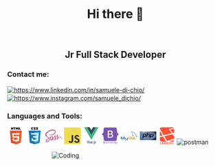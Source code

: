 <h1 align="center">Hi there 👋</h1>

<img src="https://techcrunch.com/wp-content/uploads/2015/04/codecode.jpg" height=10 width="1000">

<h2 align="center">Jr Full Stack Developer</h2>

<h3 align="left">Contact me:</h3>
<p align="left">
<a href="https://www.linkedin.com/in/samuele-di-chio/"><img align="center" src="https://raw.githubusercontent.com/rahuldkjain/github-profile-readme-generator/master/src/images/icons/Social/linked-in-alt.svg" alt="https://www.linkedin.com/in/samuele-di-chio/" height="30" width="40" /></a>
<a href="https://www.instagram.com/samuele_dichio/"><img align="center" src="https://seeklogo.com/images/I/instagram-new-2016-logo-4773FE3F99-seeklogo.com.png" alt="https://www.instagram.com/samuele_dichio/" height="30" width="30" /></a>
</p>

<h3 align="left">Languages and Tools:</h3>
<p align="left"> 
<img src="https://raw.githubusercontent.com/devicons/devicon/master/icons/html5/html5-original-wordmark.svg" alt="html5" width="40" height="40"/>
<img src="https://raw.githubusercontent.com/devicons/devicon/master/icons/css3/css3-original-wordmark.svg" alt="css3" width="40" height="40"/>
<img src="https://raw.githubusercontent.com/devicons/devicon/master/icons/sass/sass-original.svg" alt="sass" width="40" height="40"/>
<img src="https://raw.githubusercontent.com/devicons/devicon/master/icons/javascript/javascript-original.svg" alt="javascript" width="40" height="40"/>
<img src="https://raw.githubusercontent.com/devicons/devicon/master/icons/vuejs/vuejs-original-wordmark.svg" alt="vuejs" width="40" height="40"/>
<img src="https://raw.githubusercontent.com/devicons/devicon/master/icons/bootstrap/bootstrap-plain-wordmark.svg" alt="bootstrap" width="40" height="40"/>
<img src="https://raw.githubusercontent.com/devicons/devicon/master/icons/mysql/mysql-original-wordmark.svg" alt="mysql" width="40" height="40"/>
<img src="https://raw.githubusercontent.com/devicons/devicon/master/icons/php/php-original.svg" alt="php" width="40" height="40"/>
<img src="https://raw.githubusercontent.com/devicons/devicon/master/icons/laravel/laravel-plain-wordmark.svg" alt="laravel" width="40" height="40"/>
<img src="https://www.vectorlogo.zone/logos/getpostman/getpostman-icon.svg" alt="postman" width="40" height="40"/> </a>
</p>

<img align="right" alt="Coding" width="400" src="https://miro.medium.com/max/1261/1*tGHAV9yItR_FISNYM7HGqQ.gif">
<!--
**xXSamXx00/xXSamXx00** is a ✨ _special_ ✨ repository because its `README.md` (this file) appears on your GitHub profile.

Here are some ideas to get you started:

- 🔭 I’m currently working on ...
- 🌱 I’m currently learning ...
- 👯 I’m looking to collaborate on ...
- 🤔 I’m looking for help with ...
- 💬 Ask me about ...
- 📫 How to reach me: ...
- 😄 Pronouns: ...
- ⚡ Fun fact: ...
-->
